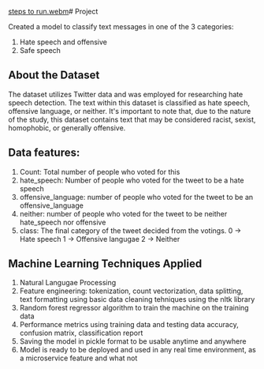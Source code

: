 [steps to run.webm](https://github.com/KartikeyBartwal/Hate-Speech-Detection-using-Natural-Language-Processing/assets/98084657/72740adb-51b8-4058-95c2-27caef14cd4c)# Project

Created a model to classify text messages in one of the 3 categories:
1) Hate speech and offensive
2) Safe speech


## About the Dataset

The dataset utilizes Twitter data and was employed for researching hate speech detection. The text within this dataset is classified as hate speech, offensive language, or neither. It's important to note that, due to the nature of the study, this dataset contains text that may be considered racist, sexist, homophobic, or generally offensive.


## Data features:
1) Count: Total number of people who voted for this
2) hate_speech: Number of people who voted for the tweet to be a hate speech
3) offensive_language: number of people who voted for the tweet to be an offensive_language
4) neither: number of people who voted for the tweet to be neither hate_speech nor offensive
5) class: The final category of the tweet decided from the votings. 
    0 -> Hate speech
    1 -> Offensive langugae
    2 -> Neither
    
    
## Machine Learning Techniques Applied 
1) Natural Langugae Processing
2) Feature engineering: tokenization, count vectorization, data splitting, text formatting using basic data cleaning tehniques using the nltk library
3) Random forest regressor algorithm to train the machine on the training data
4) Performance metrics using training data and testing data accuracy, confusion matrix, classification report
5) Saving the model in pickle format to be usable anytime and anywhere
6) Model is ready to be deployed and used in any real time environment, as a microservice feature and what not
